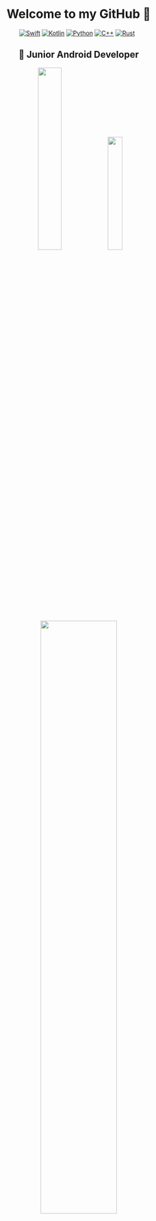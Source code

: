 <div align = center>

# Welcome to my GitHub 👋
[![Swift](https://img.shields.io/badge/Swift-F05138?logo=swift&logoColor=white&style=for-the-badge)](https://developer.apple.com/swift/)
[![Kotlin](https://img.shields.io/badge/Kotlin-7F52FF?logo=kotlin&logoColor=white&style=for-the-badge)](https://kotlinlang.org)
[![Python](https://img.shields.io/badge/Python-3776AB?logo=python&logoColor=white&style=for-the-badge)](https://python.org/)
[![C++](https://img.shields.io/badge/C++-00599C?logo=c%2B%2B&logoColor=white&style=for-the-badge)](https://en.cppreference.com/w/)
[![Rust](https://img.shields.io/badge/Rust-000000?logo=rust&logoColor=white&style=for-the-badge)](https://www.rust-lang.org/)
&nbsp;

## 🤖 Junior Android Developer
[<img width=33% src="https://github-readme-stats.vercel.app/api?username=Mercen-Lee&theme=nord">](https://github.com/Mercen-Lee)
[<img width=26% src="https://github-readme-stats.vercel.app/api/top-langs/?username=Mercen-Lee&layout=compact&langs_count=30&theme=nord">](https://github.com/Mercen-Lee)  
[<img width=59.5% src="https://github-profile-trophy.vercel.app/?username=Mercen-Lee&theme=nord&rank=-C,-B">](https://github.com/Mercen-Lee)  
